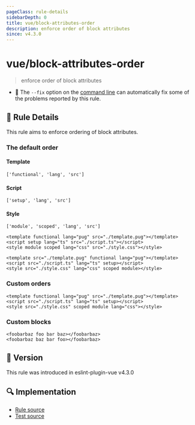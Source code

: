 ```yaml
---
pageClass: rule-details
sidebarDepth: 0
title: vue/block-attributes-order
description: enforce order of block attributes
since: v4.3.0
---
```

# vue/block-attributes-order

> enforce order of block attributes

- :wrench: The `--fix` option on the [command line](https://eslint.org/docs/user-guide/command-line-interface#fixing-problems) can automatically fix some of the problems reported by this rule.

## :book: Rule Details

This rule aims to enforce ordering of block attributes.

### The default order

#### Template

`['functional', 'lang', 'src']`

#### Script

`['setup', 'lang', 'src']`

#### Style

`['module', 'scoped', 'lang', 'src']`

<eslint-code-block fix :rules="{'vue/block-attributes-order': ['error']}">

```vue
<template functional lang="pug" src="./template.pug"></template>
<script setup lang="ts" src="./script.ts"></script>
<style module scoped lang="css" src="./style.css"></style>
```

</eslint-code-block>

<eslint-code-block fix :rules="{'vue/block-attributes-order': ['error']}">

```vue
<template src="./template.pug" functional lang="pug"></template>
<script src="./script.ts" lang="ts" setup></script>
<style src="./style.css" lang="css" scoped module></style>
```

</eslint-code-block>

### Custom orders

<eslint-code-block fix :rules="{'vue/block-attributes-order': ['error', {
  order: {
    template: ['src', 'lang', 'functional'],
    script: ['src', 'lang', 'setup'],
    style: [['src', 'scoped'], 'module', 'lang']
  }
}]}">

```vue
<template functional lang="pug" src="./template.pug"></template>
<script src="./script.ts" lang="ts" setup></script>
<style src="./style.css" scoped module lang="css"></style>
```

</eslint-code-block>

### Custom blocks

<eslint-code-block fix :rules="{'vue/block-attributes-order': ['error', {
  order: {
    foobarbaz: ['foo', 'bar', 'baz']
  }
}]}">

```vue
<foobarbaz foo bar baz></foobarbaz>
<foobarbaz baz bar foo></foobarbaz>
```

</eslint-code-block>

## :rocket: Version

This rule was introduced in eslint-plugin-vue v4.3.0

## :mag: Implementation

- [Rule source](https://github.com/vuejs/eslint-plugin-vue/blob/master/lib/rules/block-attributes-order.js)
- [Test source](https://github.com/vuejs/eslint-plugin-vue/blob/master/tests/lib/rules/block-attributes-order.js)
